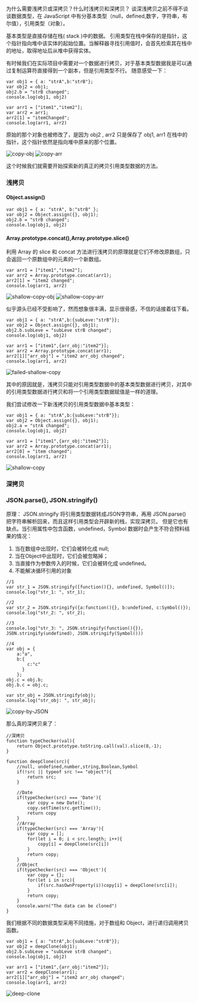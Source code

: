 为什么需要浅拷贝或深拷贝？什么时浅拷贝和深拷贝？
谈深浅拷贝之前不得不谈谈数据类型，在 JavaScript 中有分基本类型（null，defined,数字，字符串，布尔值），引用类型（对象）。

基本类型是直接存储在栈( stack )中的数据。
引用类型在栈中保存的是指针，这个指针指向堆中该实体的起始位置。当解释器寻找引用值时，会首先检索其在栈中的地址，取得地址后从堆中获得实体。

有时候我们在实际项目中需要对一个数据进行拷贝，对于基本类型数据我是可以通过复制运算符直接得到一个副本，但是引用类型不行。
随意感受一下：
```
var obj1 = { a: "strA",b:"strB"};
var obj2 = obj1;
obj2.b = "strB changed";
console.log(obj1, obj2)
```

```
var arr1 = ["item1","item2"];
var arr2 = arr1;
arr2[1] = "itemChanged";
console.log(arr1, arr2)
```

原始的那个对象也被修改了，是因为 obj2 , arr2 只是保存了 obj1, arr1 在栈中的指针，这个指针依然是指向堆中原来的那个位置。

![copy-obj](../picture/DailyNote/深浅拷贝/copy-obj.png)
![copy-arr](../picture/DailyNote/深浅拷贝/copy-arr.png)

这个时候我们就需要开始探索新的真正的拷贝引用类型数据的方法。

### 浅拷贝
#### Object.assign()

```
var obj1 = { a: "strA", b:"strB" };
var obj2 = Object.assign({}, obj1);
obj2.b = "strB changed";
console.log(obj1, obj2)
```


#### Array.prototype.concat(),Array.prototype.slice()
利用 Array 的 slice 和 concat 方法进行浅拷贝的原理就是它们不修改原数组，只会返回一个原数组中的元素的一个新数组。
```
var arr1 = ["item1","item2"];
var arr2 = Array.prototype.concat(arr1);
arr2[1] = "item2 changed";
console.log(arr1, arr2)
```

![shallow-copy-obj](../picture/DailyNote/深浅拷贝/shallow-copy-obj.png)
![shallow-copy-arr](../picture/DailyNote/深浅拷贝/shallow-copy-arr.png)

似乎源头已经不受影响了，然而想象很丰满，显示很骨感，不信的话接着往下看。
```
var obj1 = { a: "strA",b:{subLeve:"strB"}};
var obj2 = Object.assign({}, obj1);
obj2.b.subLeve = "subLeve strB changed";
console.log(obj1, obj2)

var arr1 = ["item1",{arr_obj:"item2"}];
var arr2 = Array.prototype.concat(arr1);
arr2[1]["arr_obj"] = "item2 arr_obj changed";
console.log(arr1, arr2)

```
![failed-shallow-copy](../picture/DailyNote/深浅拷贝/failed-shallow-copy.png)

其中的原因就是，浅拷贝只能对引用类型数据中的基本类型数据进行拷贝，对其中的引用类型数据进行拷贝和将一个引用类型数据赋值是一样的道理。

我们尝试修改一下新浅拷贝的引用类型数据中基本类型：
```
var obj1 = { a: "strA",b:{subLeve:"strB"}};
var obj2 = Object.assign({}, obj1);
obj2.a = "strA changed";
console.log(obj1, obj2)

var arr1 = ["item1",{arr_obj:"item2"}];
var arr2 = Array.prototype.concat(arr1);
arr2[0] = "item changed";
console.log(arr1, arr2)

```
![shallow-copy](../picture/DailyNote/深浅拷贝/shallow-copy.png)

### 深拷贝
### JSON.parse(), JSON.stringify()
原理： JSON.stringify 将引用类型数据转成JSON字符串，再用 JSON.parse() 把字符串解析回来，而且这样引用类型会开辟新的栈，实现深拷贝。
但是它也有缺点。当引用属性中包含函数，undefined，Symbol 数据时会产生不符合预料结果的情况：
1. 当在数组中出现时，它们会被转化成 null;
2. 当在Object中出现时，它们会被忽略掉；
3. 当直接作为参数传入的时候，它们会被转化成 undefined。
4. 不能解决循环引用的对象
```
//1
var str_1 = JSON.stringify([function(){}, undefined, Symbol()]); 
console.log("str_1: ", str_1);

//2
var str_2 = JSON.stringify({a:function(){}, b:undefined, c:Symbol()}); 
console.log("str_2: ", str_2);

//3
console.log("str_3: ", JSON.stringify(function(){}), JSON.stringify(undefined), JSON.stringify(Symbol()))

//4
var obj = {
    a:"a",
    b:{
        c:"c"
      }
    }; 
obj.c = obj.b; 
obj.b.c = obj.c;

var str_obj = JSON.stringify(obj); 
console.log("str_obj: ", str_obj);

```
![copy-by-JSON](../picture/DailyNote/深浅拷贝/copy-by-JSON.png)

那么真的深拷贝来了：
```
//深拷贝
function typeChecker(val){
    return Object.prototype.toString.call(val).slice(8,-1);
}

function deepClone(src){
    //null, undefined,number,string,Boolean,Symbol
    if(!src || typeof src !== "object"){
        return src;
    }

    //Date
    if(typeChecker(src) === 'Date'){
        var copy = new Date();
        copy.setTime(src.getTime());
        return copy
    }
    //Array
    if(typeChecker(src) === 'Array'){
        var copy = [];
        for(let i = 0; i < src.length; i++){
            copy[i] = deepClone(src[i])
        }
        return copy;
    }   
    //Object
    if(typeChecker(src) === 'Object'){
        var copy = {};
        for(let i in src){
            if(src.hasOwnProperty(i))copy[i] = deepClone(src[i]);
        }
        return copy;
    }                   
    console.warn("The data can be cloned")
}

```

我们根据不同的数据类型采用不同措施，对于数组和 Object，进行递归调用拷贝函数。
```
var obj1 = { a: "strA",b:{subLeve:"strB"}};
var obj2 = deepClone(obj1);
obj2.b.subLeve = "subLeve strB changed";
console.log(obj1, obj2)

var arr1 = ["item1",{arr_obj:"item2"}];
var arr2 = deepClone(arr1);
arr2[1]["arr_obj"] = "item2 arr_obj changed";
console.log(arr1, arr2)
```

![deep-clone](../picture/DailyNote/深浅拷贝/deep-clone.png)